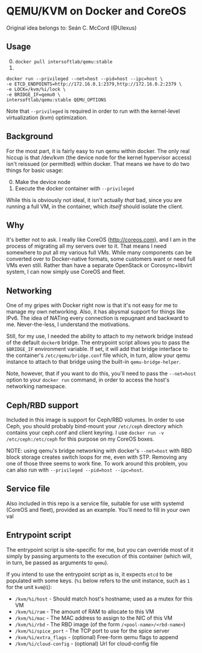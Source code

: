# QEMU/KVM on Docker and CoreOS

Original idea belongs to: Seán C. McCord (@Ulexus)

## Usage

0. `docker pull intersoftlab/qemu:stable`
0. 
```
docker run --privileged --net=host --pid=host --ipc=host \
-e ETCD_ENDPOINTS=http://172.16.0.1:2379,http://172.16.0.2:2379 \
-e LOCK=/kvm/%i/lock \
-e BRIDGE_IF=qemu0 \
intersoftlab/qemu:stable QEMU_OPTIONS
```

Note that `--privileged` is required in order to run with the kernel-level virtualization (kvm) optimization.


## Background
For the most part, it is fairly easy to run qemu within docker.  The only real hiccup is that /dev/kvm (the device node for the kernel hypervisor access) isn't reissued (or permitted) within docker.  That means we have to do two things for basic usage:

0.  Make the device node
0.  Execute the docker container with `--privileged`

While this is obviously not ideal, it isn't actually _that_ bad, since you are running a full VM, in the container, which _itself_ should isolate the client.

## Why

It's better not to ask.  I really like CoreOS (http://coreos.com), and I am in the process of migrating all my servers over to it.  That means I need somewhere to put all my various full VMs.  While many components can be converted over to Docker-native formats, some customers want or need full VMs even still.  Rather than have a separate OpenStack or Corosync+libvirt system, I can now simply use CoreOS and fleet.

## Networking

One of my gripes with Docker right now is that it's not easy for me to manage my own networking.  Also, it has abysmal support for things like IPv6.  The idea of NATing every connection is repugnant and backward to me.  Never-the-less, I understand the motivations.

Still, for my use, I needed the ability to attach to my network bridge instead of the default `docker0` bridge.  The entrypoint script allows you to pass the `$BRIDGE_IF` environment variable.  If set, it will add that bridge interface to the container's `/etc/qemu/bridge.conf` file which, in turn, allow your qemu instance to attach to that bridge using the built-in `qemu-bridge-helper`.

Note, however, that if you want to do this, you'll need to pass the `--net=host` option to your `docker run` command, in order to access the host's networking namespace.

## Ceph/RBD support

Included in this image is support for Ceph/RBD volumes.  In order to use Ceph, you should probably bind-mount your `/etc/ceph` directory which contains your ceph.conf and client keyring.  I use `docker run -v /etc/ceph:/etc/ceph` for this purpose on my CoreOS boxes.

NOTE:  using qemu's bridge networking with docker's `--net=host` with RBD block storage creates switch loops for me, even with STP.  Removing any one of those three seems to work fine.  To work around this problem, you can also run with `--privileged --pid=host --ipc=host`.

## Service file

Also included in this repo is a service file, suitable for use with systemd (CoreOS and fleet), provided as an example.  You'll need to fill in your own val

## Entrypoint script

The entrypoint script is site-specific for me, but you can override most of it simply by passing arguments to the execution of this container (which will, in turn, be passed as arguments to `qemu`).

If you intend to use the entrypoint script as is, it expects `etcd` to be populated with some keys.  (`%i` below refers to the unit instance, such as `1` for the unit `kvm@1`):
  * `/kvm/%i/host` - Should match host's hostname; used as a mutex for this VM
  * `/kvm/%i/ram` - The amount of RAM to allocate to this VM
  * `/kvm/%i/mac` - The MAC address to assign to the NIC of this VM
  * `/kvm/%i/rbd` - The RBD image (of the form `/<pool-name>/<rbd-name>`)
  * `/kvm/%i/spice_port` - The TCP port to use for the spice server
  * `/kvm/%i/extra_flags` - (optional) Free-form qemu flags to append
  * `/kvm/%i/cloud-config` - (optional) Url for cloud-config file

